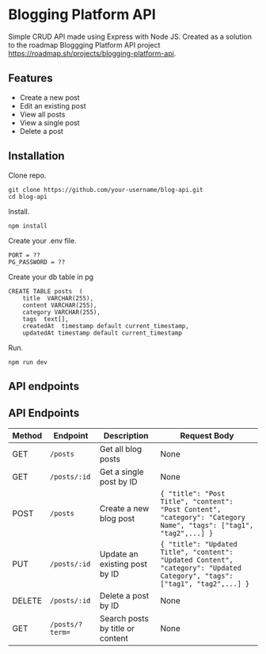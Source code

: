 # Blogging Platform API

Simple CRUD API made using Express with Node JS.
Created as a solution to the roadmap Bloggging Platform API project https://roadmap.sh/projects/blogging-platform-api. 

## Features
- Create a new post
- Edit an existing post
- View all posts
- View a single post
- Delete a post

## Installation
Clone repo.
```
git clone https://github.com/your-username/blog-api.git
cd blog-api
```
Install.
```
npm install
```
Create your .env file.
```
PORT = ??
PG_PASSWORD = ??
```
Create your db table in pg

```
CREATE TABLE posts  (
	title  VARCHAR(255),
	content VARCHAR(255),
	category VARCHAR(255),
	tags  text[],
	createdAt  timestamp default current_timestamp,
	updatedAt timestamp default current_timestamp
```
Run.
```
npm run dev
```

## API endpoints

## API Endpoints

| Method | Endpoint               | Description                           | Request Body                                                                                              |
|--------|------------------------|---------------------------------------|------------------------------------------------------------------------------------------------------------|
| GET    | `/posts`               | Get all blog posts                    | None                                                                                                       |
| GET    | `/posts/:id`           | Get a single post by ID               | None                                                                                                       |
| POST   | `/posts`               | Create a new blog post                | `{ "title": "Post Title", "content": "Post Content", "category": "Category Name", "tags": ["tag1", "tag2",...] }` |
| PUT    | `/posts/:id`           | Update an existing post by ID         | `{ "title": "Updated Title", "content": "Updated Content", "category": "Updated Category", "tags": ["tag1", "tag2",...] }` |
| DELETE | `/posts/:id`           | Delete a post by ID                   | None                                                                                                       |
| GET    | `/posts/?term=`  | Search posts by title or content            | None                                                                                                       |








